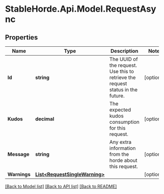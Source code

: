 # StableHorde.Api.Model.RequestAsync

## Properties

Name | Type | Description | Notes
------------ | ------------- | ------------- | -------------
**Id** | **string** | The UUID of the request. Use this to retrieve the request status in the future. | [optional] 
**Kudos** | **decimal** | The expected kudos consumption for this request. | [optional] 
**Message** | **string** | Any extra information from the horde about this request. | [optional] 
**Warnings** | [**List&lt;RequestSingleWarning&gt;**](RequestSingleWarning.md) |  | [optional] 

[[Back to Model list]](../README.md#documentation-for-models) [[Back to API list]](../README.md#documentation-for-api-endpoints) [[Back to README]](../README.md)

